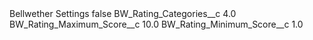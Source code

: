 <?xml version="1.0" encoding="UTF-8"?>
<CustomMetadata xmlns="http://soap.sforce.com/2006/04/metadata" xmlns:xsi="http://www.w3.org/2001/XMLSchema-instance" xmlns:xsd="http://www.w3.org/2001/XMLSchema">
    <label>Bellwether Settings</label>
    <protected>false</protected>
    <values>
        <field>BW_Rating_Categories__c</field>
        <value xsi:type="xsd:double">4.0</value>
    </values>
    <values>
        <field>BW_Rating_Maximum_Score__c</field>
        <value xsi:type="xsd:double">10.0</value>
    </values>
    <values>
        <field>BW_Rating_Minimum_Score__c</field>
        <value xsi:type="xsd:double">1.0</value>
    </values>
</CustomMetadata>
